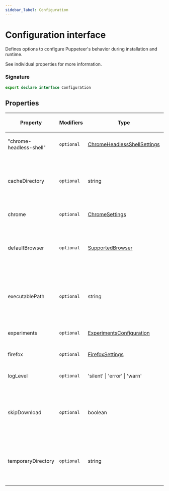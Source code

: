```yaml
---
sidebar_label: Configuration
---
```


# Configuration interface

Defines options to configure Puppeteer's behavior during installation and runtime.

See individual properties for more information.

### Signature

```typescript
export declare interface Configuration
```

## Properties

<table><thead><tr><th>

Property

</th><th>

Modifiers

</th><th>

Type

</th><th>

Description

</th><th>

Default

</th></tr></thead>
<tbody><tr><td>

<span id="_chrome-headless-shell_">"chrome-headless-shell"</span>

</td><td>

`optional`

</td><td>

[ChromeHeadlessShellSettings](./puppeteer.chromeheadlessshellsettings.md)

</td><td>

</td><td>

</td></tr>
<tr><td>

<span id="cachedirectory">cacheDirectory</span>

</td><td>

`optional`

</td><td>

string

</td><td>

Defines the directory to be used by Puppeteer for caching.

Can be overridden by `PUPPETEER_CACHE_DIR`.

</td><td>

`path.join(os.homedir(), '.cache', 'puppeteer')`

</td></tr>
<tr><td>

<span id="chrome">chrome</span>

</td><td>

`optional`

</td><td>

[ChromeSettings](./puppeteer.chromesettings.md)

</td><td>

</td><td>

</td></tr>
<tr><td>

<span id="defaultbrowser">defaultBrowser</span>

</td><td>

`optional`

</td><td>

[SupportedBrowser](./puppeteer.supportedbrowser.md)

</td><td>

Specifies which browser you'd like Puppeteer to use.

Can be overridden by `PUPPETEER_BROWSER`.

</td><td>

`chrome`

</td></tr>
<tr><td>

<span id="executablepath">executablePath</span>

</td><td>

`optional`

</td><td>

string

</td><td>

Specifies an executable path to be used in [puppeteer.launch](./puppeteer.puppeteernode.launch.md).

Can be overridden by `PUPPETEER_EXECUTABLE_PATH`.

</td><td>

**Auto-computed.**

</td></tr>
<tr><td>

<span id="experiments">experiments</span>

</td><td>

`optional`

</td><td>

[ExperimentsConfiguration](./puppeteer.experimentsconfiguration.md)

</td><td>

Defines experimental options for Puppeteer.

</td><td>

</td></tr>
<tr><td>

<span id="firefox">firefox</span>

</td><td>

`optional`

</td><td>

[FirefoxSettings](./puppeteer.firefoxsettings.md)

</td><td>

</td><td>

</td></tr>
<tr><td>

<span id="loglevel">logLevel</span>

</td><td>

`optional`

</td><td>

'silent' \| 'error' \| 'warn'

</td><td>

Tells Puppeteer to log at the given level.

</td><td>

`warn`

</td></tr>
<tr><td>

<span id="skipdownload">skipDownload</span>

</td><td>

`optional`

</td><td>

boolean

</td><td>

Tells Puppeteer to not download during installation.

Can be overridden by `PUPPETEER_SKIP_DOWNLOAD`.

</td><td>

</td></tr>
<tr><td>

<span id="temporarydirectory">temporaryDirectory</span>

</td><td>

`optional`

</td><td>

string

</td><td>

Defines the directory to be used by Puppeteer for creating temporary files.

Can be overridden by `PUPPETEER_TMP_DIR`.

</td><td>

`os.tmpdir()`

</td></tr>
</tbody></table>

